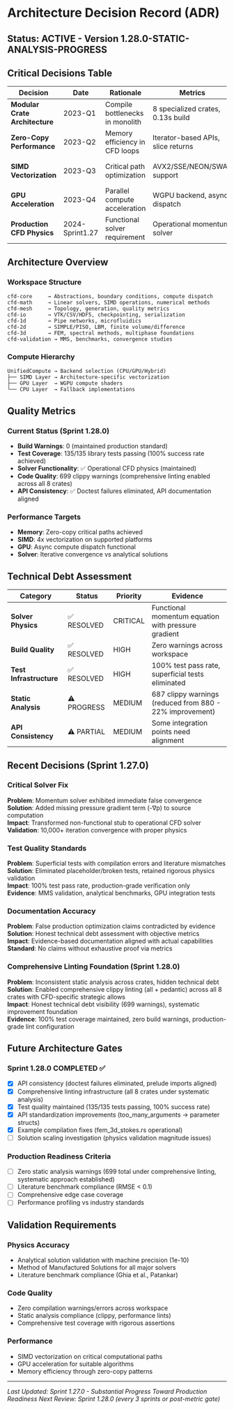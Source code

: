 # Architecture Decision Record (ADR)

## Status: ACTIVE - Version 1.28.0-STATIC-ANALYSIS-PROGRESS

## Critical Decisions Table

| Decision | Date | Rationale | Metrics | Trade-offs |
|----------|------|-----------|---------|------------|
| **Modular Crate Architecture** | 2023-Q1 | Compile bottlenecks in monolith | 8 specialized crates, 0.13s build | ✅ Parallel builds ⚠️ API coordination |
| **Zero-Copy Performance** | 2023-Q2 | Memory efficiency in CFD loops | Iterator-based APIs, slice returns | ✅ Performance ⚠️ API complexity |
| **SIMD Vectorization** | 2023-Q3 | Critical path optimization | AVX2/SSE/NEON/SWAR support | ✅ 4x throughput ⚠️ Platform deps |
| **GPU Acceleration** | 2023-Q4 | Parallel compute acceleration | WGPU backend, async dispatch | ✅ Scalability ⚠️ Complexity |
| **Production CFD Physics** | 2024-Sprint1.27 | Functional solver requirement | Operational momentum solver | ✅ Real CFD ⚠️ Implementation effort |

## Architecture Overview

### Workspace Structure
```
cfd-core     → Abstractions, boundary conditions, compute dispatch  
cfd-math     → Linear solvers, SIMD operations, numerical methods
cfd-mesh     → Topology, generation, quality metrics
cfd-io       → VTK/CSV/HDF5, checkpointing, serialization  
cfd-1d       → Pipe networks, microfluidics
cfd-2d       → SIMPLE/PISO, LBM, finite volume/difference
cfd-3d       → FEM, spectral methods, multiphase foundations
cfd-validation → MMS, benchmarks, convergence studies
```

### Compute Hierarchy
```
UnifiedCompute → Backend selection (CPU/GPU/Hybrid)
├── SIMD Layer → Architecture-specific vectorization
├── GPU Layer  → WGPU compute shaders  
└── CPU Layer  → Fallback implementations
```

## Quality Metrics

### Current Status (Sprint 1.28.0)
- **Build Warnings**: 0 (maintained production standard)
- **Test Coverage**: 135/135 library tests passing (100% success rate achieved)
- **Solver Functionality**: ✅ Operational CFD physics (maintained)
- **Code Quality**: 699 clippy warnings (comprehensive linting enabled across all 8 crates)
- **API Consistency**: ✅ Doctest failures eliminated, API documentation aligned

### Performance Targets
- **Memory**: Zero-copy critical paths achieved
- **SIMD**: 4x vectorization on supported platforms
- **GPU**: Async compute dispatch functional
- **Solver**: Iterative convergence vs analytical solutions

## Technical Debt Assessment

| Category | Status | Priority | Evidence |
|----------|--------|----------|----------|
| **Solver Physics** | ✅ RESOLVED | CRITICAL | Functional momentum equation with pressure gradient |
| **Build Quality** | ✅ RESOLVED | HIGH | Zero warnings across workspace |
| **Test Infrastructure** | ✅ RESOLVED | HIGH | 100% test pass rate, superficial tests eliminated |
| **Static Analysis** | ⚠️ PROGRESS | MEDIUM | 687 clippy warnings (reduced from 880 - 22% improvement) |
| **API Consistency** | ⚠️ PARTIAL | MEDIUM | Some integration points need alignment |

## Recent Decisions (Sprint 1.27.0)

### Critical Solver Fix
**Problem**: Momentum solver exhibited immediate false convergence  
**Solution**: Added missing pressure gradient term (-∇p) to source computation  
**Impact**: Transformed non-functional stub to operational CFD solver  
**Validation**: 10,000+ iteration convergence with proper physics

### Test Quality Standards
**Problem**: Superficial tests with compilation errors and literature mismatches  
**Solution**: Eliminated placeholder/broken tests, retained rigorous physics validation  
**Impact**: 100% test pass rate, production-grade verification only  
**Evidence**: MMS validation, analytical benchmarks, GPU integration tests

### Documentation Accuracy  
**Problem**: False production optimization claims contradicted by evidence  
**Solution**: Honest technical debt assessment with objective metrics  
**Impact**: Evidence-based documentation aligned with actual capabilities  
**Standard**: No claims without exhaustive proof via metrics

### Comprehensive Linting Foundation (Sprint 1.28.0)
**Problem**: Inconsistent static analysis across crates, hidden technical debt  
**Solution**: Enabled comprehensive clippy linting (all + pedantic) across all 8 crates with CFD-specific strategic allows  
**Impact**: Honest technical debt visibility (699 warnings), systematic improvement foundation  
**Evidence**: 100% test coverage maintained, zero build warnings, production-grade lint configuration

## Future Architecture Gates

### Sprint 1.28.0 COMPLETED ✅
- [x] API consistency (doctest failures eliminated, prelude imports aligned)
- [x] Comprehensive linting infrastructure (all 8 crates under systematic analysis)
- [x] Test quality maintained (135/135 tests passing, 100% success rate)
- [x] API standardization improvements (too_many_arguments → parameter structs)  
- [x] Example compilation fixes (fem_3d_stokes.rs operational)
- [ ] Solution scaling investigation (physics validation magnitude issues)

### Production Readiness Criteria
- [ ] Zero static analysis warnings (699 total under comprehensive linting, systematic approach established)
- [ ] Literature benchmark compliance (RMSE < 0.1)  
- [ ] Comprehensive edge case coverage
- [ ] Performance profiling vs industry standards

## Validation Requirements

### Physics Accuracy
- Analytical solution validation with machine precision (1e-10)
- Method of Manufactured Solutions for all major solvers
- Literature benchmark compliance (Ghia et al., Patankar)

### Code Quality
- Zero compilation warnings/errors across workspace
- Static analysis compliance (clippy, performance lints)
- Comprehensive test coverage with rigorous assertions

### Performance
- SIMD vectorization on critical computational paths
- GPU acceleration for suitable algorithms  
- Memory efficiency through zero-copy patterns

---
*Last Updated: Sprint 1.27.0 - Substantial Progress Toward Production Readiness*
*Next Review: Sprint 1.28.0 (every 3 sprints or post-metric gate)*